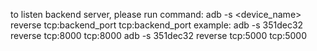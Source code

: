 to listen backend server, please run command: adb -s <device_name> reverse tcp:backend_port tcp:backend_port
example:
    adb -s 351dec32 reverse tcp:8000 tcp:8000
    adb -s 351dec32 reverse tcp:5000 tcp:5000